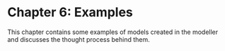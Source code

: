 # Chapter 6: Examples

This chapter contains some examples of models created in the modeller and discusses the thought process behind them. 
